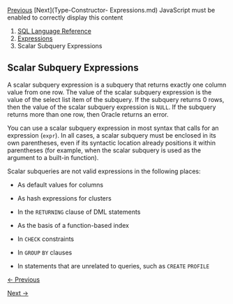 [Previous](Placeholder-Expressions.md) [Next](Type-Constructor-
Expressions.md) JavaScript must be enabled to correctly display this content

  1. [SQL Language Reference ](index.md)
  2. [ Expressions](Expressions.md)
  3. Scalar Subquery Expressions 

## Scalar Subquery Expressions

A scalar subquery expression is a subquery that returns exactly one column
value from one row. The value of the scalar subquery expression is the value
of the select list item of the subquery. If the subquery returns 0 rows, then
the value of the scalar subquery expression is `NULL`. If the subquery returns
more than one row, then Oracle returns an error.

You can use a scalar subquery expression in most syntax that calls for an
expression (`expr`). In all cases, a scalar subquery must be enclosed in its
own parentheses, even if its syntactic location already positions it within
parentheses (for example, when the scalar subquery is used as the argument to
a built-in function).

Scalar subqueries are not valid expressions in the following places:

  * As default values for columns

  * As hash expressions for clusters

  * In the `RETURNING` clause of DML statements 

  * As the basis of a function-based index

  * In `CHECK` constraints 

  * In `GROUP` `BY` clauses 

  * In statements that are unrelated to queries, such as `CREATE` `PROFILE`


[← Previous](Placeholder-Expressions.md)

[Next →](Type-Constructor-Expressions.md)
